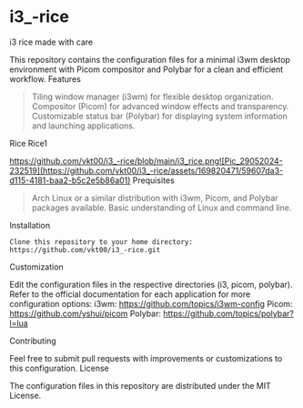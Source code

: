 # i3_-rice
i3 rice made with care 

This repository contains the configuration files for a minimal i3wm desktop environment with Picom compositor and Polybar for a clean and efficient workflow.
Features

 > Tiling window manager (i3wm) for flexible desktop organization.
 > Compositor (Picom) for advanced window effects and transparency.
 > Customizable status bar (Polybar) for displaying system information and launching applications.

Rice 
 Rice1

https://github.com/vkt00/i3_-rice/blob/main/i3_rice.png![Pic_29052024-232519](https://github.com/vkt00/i3_-rice/assets/169820471/59607da3-d115-4181-baa2-b5c2e5b86a01)
Prequisites

>    Arch Linux or a similar distribution with i3wm, Picom, and Polybar packages available.
>    Basic understanding of Linux and command line.

Installation

    Clone this repository to your home directory:
    https://github.com/vkt00/i3_-rice.git


Customization

Edit the configuration files in the respective directories (i3, picom, polybar).
    Refer to the official documentation for each application for more configuration options:
        i3wm: https://github.com/topics/i3wm-config
        Picom: https://github.com/yshui/picom
        Polybar: https://github.com/topics/polybar?l=lua

Contributing

Feel free to submit pull requests with improvements or customizations to this configuration.
License

The configuration files in this repository are distributed under the MIT License.
